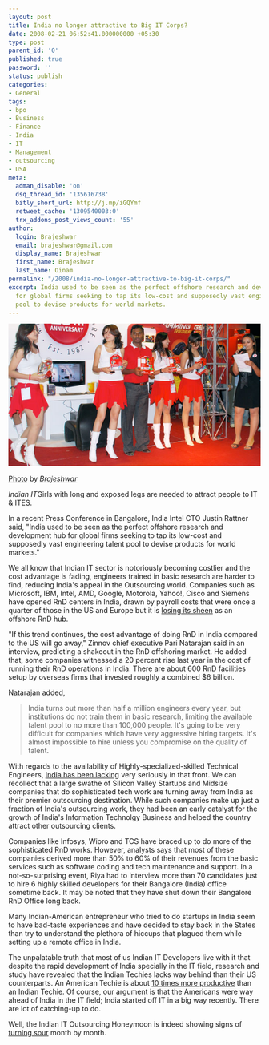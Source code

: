 ```yaml
---
layout: post
title: India no longer attractive to Big IT Corps?
date: 2008-02-21 06:52:41.000000000 +05:30
type: post
parent_id: '0'
published: true
password: ''
status: publish
categories:
- General
tags:
- bpo
- Business
- Finance
- India
- IT
- Management
- outsourcing
- USA
meta:
  adman_disable: 'on'
  dsq_thread_id: '135616738'
  bitly_short_url: http://j.mp/iGQYmf
  retweet_cache: '1309540003:0'
  trx_addons_post_views_count: '55'
author:
  login: Brajeshwar
  email: brajeshwar@gmail.com
  display_name: Brajeshwar
  first_name: Brajeshwar
  last_name: Oinam
permalink: "/2008/india-no-longer-attractive-to-big-it-corps/"
excerpt: India used to be seen as the perfect offshore research and development hub
  for global firms seeking to tap its low-cost and supposedly vast engineering talent
  pool to devise products for world markets.
---
```

<div class="figure"><a href="http://www.flickr.com/photos/brajeshwar/sets/72157603403864264/"><img src="/static/2008/02/indian-it.jpg" alt="" /></a>
<p class="credit"><abbr class="type" title="Photograph">Photo</abbr> by <cite><a href="http://www.flickr.com/photos/brajeshwar/">Brajeshwar</a></cite></p>
<p class="caption"><em class="title">Indian IT</em>Girls with long and exposed legs are needed to attract people to IT & ITES.</p>
</div>

<p>In a recent Press Conference in Bangalore, India Intel CTO Justin Rattner said, "India used to be seen as the perfect offshore research and development hub for global firms seeking to tap its low-cost and supposedly vast engineering talent pool to devise products for world markets."</p>
<p>We all know that Indian IT sector is notoriously becoming costlier and the cost advantage is fading, engineers trained in basic research are harder to find, reducing India's appeal in the Outsourcing world. Companies such as Microsoft, IBM, Intel, AMD, Google, Motorola, Yahoo!, Cisco and Siemens have opened RnD centers in India, drawn by payroll costs that were once a quarter of those in the US and Europe but it is <a href="http://www.physorg.com/news122722653.html">losing its sheen</a> as an offshore RnD hub.</p>
<p>"If this trend continues, the cost advantage of doing RnD in India compared to the US will go away," Zinnov chief executive Pari Natarajan said in an interview, predicting a shakeout in the RnD offshoring market. He added that, some  companies witnessed a 20 percent rise last year in the cost of running their RnD operations in India. There are about 600 RnD facilities setup by overseas firms that invested roughly a combined $6 billion.</p>
<p>Natarajan added,</p>
<blockquote><p>India turns out more than half a million engineers every year, but institutions do not train them in basic research, limiting the available talent pool to no more than 100,000 people. It's going to be very difficult for companies which have very aggressive hiring targets. It's almost impossible to hire unless you compromise on the quality of talent.</p></blockquote>
<p></p>
<p>With regards to the availability of Highly-specialized-skilled Technical Engineers, <a href="http://www.brajeshwar.com/2007/indian-tech-no-longer-for-startups-that-does-sophisticated-technology/">India has been lacking</a> very seriously in that front. We can recollect that a large swathe of Silicon Valley Startups and Midsize companies that do sophisticated tech work are turning away from India as their premier outsourcing destination. While such companies make up just a fraction of India's outsourcing work, they had been an early catalyst for the growth of India's Information Technolgy Business and helped the country attract other outsourcing clients.</p>
<p>Companies like Infosys, Wipro and TCS have braced up to do more of the sophisticated RnD works. However, analysts says that most of these companies derived more than 50% to 60% of their revenues from the basic services such as software coding and tech maintenance and support. In a not-so-surprising event, Riya had to interview more than 70 candidates just to hire 6 highly skilled developers for their Bangalore (India) office sometime back. It may be noted that they have shut down their Bangalore RnD Office long back.</p>
<p>Many Indian-American entrepreneur who tried to do startups in India seem to have bad-taste experiences and have decided to stay back in the States than try to understand the plethora of hiccups that plagued them while setting up a remote office in India.</p>
<p>The unpalatable truth that most of us Indian IT Developers live with it that despite the rapid development of India specially in the IT field, research and study have revealed that the Indian Techies lacks way behind than their US counterparts. An American Techie is about <a href="http://www.brajeshwar.com/2007/techies-productivity-americans-10-times-better-than-indians/">10 times more productive</a> than an Indian Techie. Of course, our argument is that the Americans were way ahead of India in the IT field; India started off IT in a big way recently. There are lot of catching-up to do.</p>
<p>Well, the Indian IT Outsourcing Honeymoon is indeed showing signs of <a href="http://www.brajeshwar.com/2007/technology-internet-services-bpo-call-center-honeymoon-in-india-about-to-turn-sour/">turning sour</a> month by month.</p>
